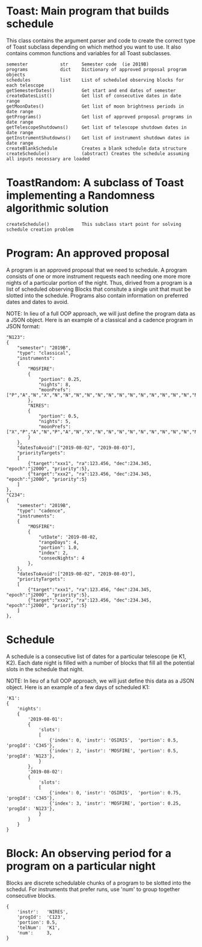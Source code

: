 
# Toast: Main program that builds schedule    

This class contains the argument parser and code to create the correct type of Toast subclass depending on which method you want to use.  It also contains common functions and variables for all Toast subclasses.

    semester            str     Semester code  (ie 2019B)
    programs            dict    Dictionary of approved proposal program objects
    schedules           list    List of scheduled observing blocks for each telescope
    getSemesterDates()          Get start and end dates of semester
    createDatesList()           Get list of consecutive dates in date range
    getMoonDates()              Get list of moon brightness periods in date range
    getPrograms()               Get list of approved proposal programs in date range
    getTelescopeShutdowns()     Get list of telescope shutdown dates in date range
    getInstrumentShutdowns()    Get list of instrument shutdown dates in date range
    createBlankSchedule         Creates a blank schedule data structure
    createSchedule()            (abstract) Creates the schedule assuming all inputs necessary are loaded

# ToastRandom: A subclass of Toast implementing a Randomness algorithmic solution

    createSchedule()            This subclass start point for solving schedule creation problem


# Program: An approved proposal

A program is an approved proposal that we need to schedule.  A program consists of one or more instrument requests each needing one more more nights of a particular portion of the night.  Thus, dirived from a program is a list of scheduled observing Blocks that consitute a single unit that must be slotted into the schedule.  Programs also contain information on preferred dates and dates to avoid.

NOTE: In lieu of a full OOP approach, we will just define the program data as a JSON object.  Here is an example of a classical and a cadence program in JSON format:

    "N123":
    {
        "semester": "2019B", 
        "type": "classical",
        "instruments":
        {
            "MOSFIRE":
            {
                "portion": 0.25,
                "nights": 8,
                "moonPrefs": ["P","A","N","X","N","N","N","N","N","N","N","N","N","N","N","N","N","N","N","N","N","N","N","N","N","N"]
            },
            "NIRES":
            {
                "portion": 0.5,
                "nights": 5,
                "moonPrefs": ["X","P","A","N","P","A","N","X","N","N","N","N","N","N","N","N","N","N","N","N","N","N","N","N","N","N"]
            }
        },
        "datesToAvoid":["2019-08-02", "2019-08-03"],
        "priorityTargets": 
        [
            {"target":"xxx1", "ra":123.456, "dec":234.345, "epoch":"j2000", "priority":5},
            {"target":"xxx2", "ra":123.456, "dec":234.345, "epoch":"j2000", "priority":5}
        ]
    },
    "C234":
    {
        "semester": "2019B", 
        "type": "cadence",
        "instruments":
        {
            "MOSFIRE":
            {
                "utDate": '2019-08-02,
                "rangeDays": 4,
                "portion": 1.0,
                "index": 2,
                "consecNights": 4
            },
        },
        "datesToAvoid":["2019-08-02", "2019-08-03"],
        "priorityTargets": 
        [
            {"target":"xxx1", "ra":123.456, "dec":234.345, "epoch":"j2000", "priority":5},
            {"target":"xxx2", "ra":123.456, "dec":234.345, "epoch":"j2000", "priority":5}
        ]
    },


# Schedule

A schedule is a consecutive list of dates for a particular telescope (ie K1, K2).  Each date night is filled with a number of blocks that fill all the potential slots in the schedule that night.

NOTE: In lieu of a full OOP approach, we will just define this data as a JSON object.  Here is an example of a few days of scheduled K1:

    'K1': 
    {
        'nights': 
        {
            '2019-08-01': 
            {
                'slots': 
                [
                    {'index': 0, 'instr': 'OSIRIS',  'portion': 0.5, 'progId': 'C345'},
                    {'index': 2, 'instr': 'MOSFIRE', 'portion': 0.5, 'progId': 'N123'},
                }
            },
            '2019-08-02': 
            {
                'slots': 
                [
                    {'index': 0, 'instr': 'OSIRIS',  'portion': 0.75, 'progId': 'C345'},
                    {'index': 3, 'instr': 'MOSFIRE', 'portion': 0.25, 'progId': 'N123'},
                }
            }
        }
    }


# Block: An observing period for a program on a particular night

Blocks are discrete schedulable chunks of a program to be slotted into the schedul.  For instruments that prefer runs, use 'num' to group together consecutive blocks.


    {
        'instr':   'NIRES',
        'progId':  'C123',
        'portion': 0.5,
        'telNum':  'K1',
        'num':     3,
    }

